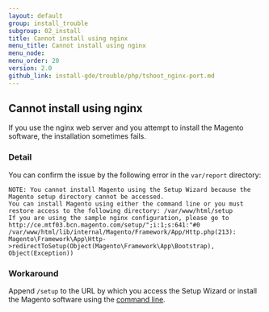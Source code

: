 ```yaml
---
layout: default
group: install_trouble
subgroup: 02_install
title: Cannot install using nginx
menu_title: Cannot install using nginx
menu_node: 
menu_order: 20
version: 2.0
github_link: install-gde/trouble/php/tshoot_nginx-port.md
---
```


<h2 id="install-trouble-pdo">Cannot install using nginx</h2>
If you use the nginx web server and you attempt to install the Magento software, the installation sometimes fails.

### Detail
You can confirm the issue by the following error in the `var/report` directory:

	NOTE: You cannot install Magento using the Setup Wizard because the Magento setup directory cannot be accessed.
	You can install Magento using either the command line or you must restore access to the following directory: /var/www/html/setup
	If you are using the sample nginx configuration, please go to http://ce.mtf03.bcn.magento.com/setup/";i:1;s:641:"#0 /var/www/html/lib/internal/Magento/Framework/App/Http.php(213): Magento\Framework\App\Http->redirectToSetup(Object(Magento\Framework\App\Bootstrap), Object(Exception))

### Workaround
Append `/setup` to the URL by which you access the Setup Wizard or install the Magento software using the <a href="{{page.baseurl}}install-gde/install/cli/install-cli.html">command line</a>.

